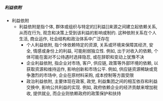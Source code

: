 ##### 利益依附
- 利益依附
	- 利益依附是指个体, 群体或组织与特定的[[利益]]来源之间建立起依赖关系, 从而在行为, 观念和决策上受到该利益的影响或制约. 这种依附关系在个人生活, 商业运作, 社会结构和政治体系中广泛存在
		- 个人利益依附, 指个体依赖特定的资源, 关系或环境来保障其经济, 安全, 情感或身份上的利益, 可能削弱独立性. 例如, 出于对收入的依赖, 个体可能在面对不公待遇时选择隐忍, 或在辞职和变动上犹豫不决
		- 企业利益依附, 指企业对市场, 客户, 供应链, 政策等外部环境的依赖, 以获取资源和维持运作, 影响创新和市场公平. 例如, 供应链资源稀缺或竞争激烈的市场中, 企业在原材料采购, 成本控制等方面受限
		- 政治利益依附, 主要体现在政客, 政党, 利益集团之间的相互依存和利益交换中, 影响公共利益的实现. 例如, 政府依赖企业的经济贡献来增加税收, 提供就业, 而企业则依赖政府的政策保护和扶持
